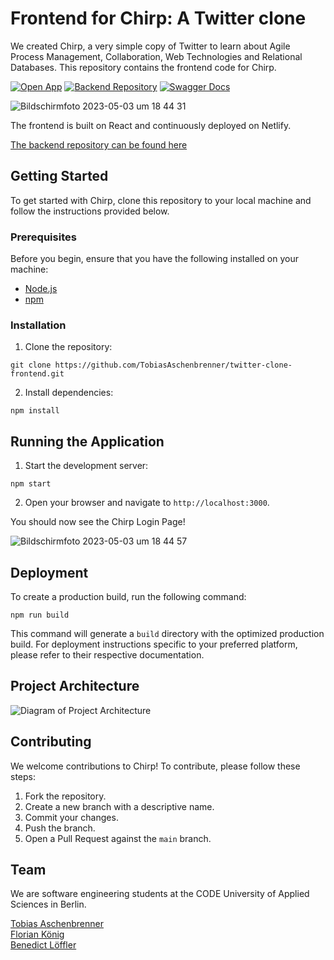 # Frontend for Chirp: A Twitter clone

We created Chirp, a very simple copy of Twitter to learn about Agile Process Management, Collaboration, Web Technologies and Relational Databases. This repository contains the frontend code for Chirp.

[![Open App](https://img.shields.io/badge/Open-Web%20App-blueviolet)](https://thechirp.de)
[![Backend Repository](https://img.shields.io/badge/Repository-Backend-blue)](https://github.com/koenidv/chirp-backend)
[![Swagger Docs](https://img.shields.io/badge/API%20Docs-Swagger%20UI-green)](https://docs.api.thechirp.de)

![Bildschirmfoto 2023-05-03 um 18 44 31](https://user-images.githubusercontent.com/81825471/235989515-b3150237-560a-4ac1-93f0-45303a579cbb.png)

The frontend is built on React and continuously deployed on Netlify.

[The backend repository can be found here](https://github.com/koenidv/chirp-backend)

## Getting Started

To get started with Chirp, clone this repository to your local machine and follow the instructions provided below.

### Prerequisites

Before you begin, ensure that you have the following installed on your machine:

- [Node.js](https://nodejs.org/en/download/)
- [npm](https://docs.npmjs.com/)

### Installation

1. Clone the repository:
   
```git clone https://github.com/TobiasAschenbrenner/twitter-clone-frontend.git```

2. Install dependencies:

```npm install```

## Running the Application

1. Start the development server:
   
```npm start```

2. Open your browser and navigate to `http://localhost:3000`.

You should now see the Chirp Login Page!

![Bildschirmfoto 2023-05-03 um 18 44 57](https://user-images.githubusercontent.com/81825471/235989365-5919180f-18f3-4bfb-ac13-2ef1ba394b51.png) 

## Deployment

To create a production build, run the following command:

```npm run build```

This command will generate a `build` directory with the optimized production build. For deployment instructions specific to your preferred platform, please refer to their respective documentation.

## Project Architecture

![Diagram of Project Architecture](https://user-images.githubusercontent.com/32238636/234537319-c985eb14-b7b1-4aee-9dec-dc9f81e96af7.png)

## Contributing

We welcome contributions to Chirp! To contribute, please follow these steps:

1. Fork the repository.
2. Create a new branch with a descriptive name.
3. Commit your changes.
4. Push the branch.
5. Open a Pull Request against the `main` branch.

## Team

We are software engineering students at the CODE University of Applied Sciences in Berlin.

[Tobias Aschenbrenner](https://github.com/TobiasAschenbrenner) <br>
[Florian König](https://github.com/koenidv) <br>
[Benedict Löffler](https://github.com/beneloe)
